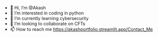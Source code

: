 - 👋 Hi, I’m @Akash
- 👀 I’m interested in coding in python
- 🌱 I’m currently learning cybersecurity
- 💞️ I’m looking to collaborate on CFTs
- 📫 How to reach me https://akashportfolio.streamlit.app/Contact_Me

<!---
AkiTheMemeGod/AkiTheMemeGod is a ✨ special ✨ repository because its `README.md` (this file) appears on your GitHub profile.
You can click the Preview link to take a look at your changes.
--->
